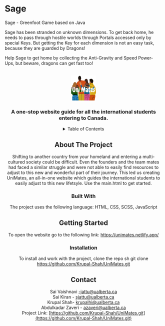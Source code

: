 # Sage
Sage - Greenfoot Game based on Java

Sage has been stranded on unknown dimensions. To get back home, he needs to pass through hostile worlds through Portals accessed only by special Keys. But getting the Key for each dimension is not an easy task, because they are guarded by Dragons! 

Help Sage to get home by collecting the Anti-Gravity and Speed Power-Ups, but beware, dragons can get fast too!


<!-- PROJECT LOGO -->
<br />
<div align="center">
    <img src="https://github.com/Krupal-Shah/UniMates/blob/main/img/unimates.jpeg" alt="Logo" width="80" height="80">
  </a>
  <h3 align="center">A one-stop website guide for all the international students entering to Canada.</h3>
<!-- TABLE OF CONTENTS -->
<details>
  <summary>Table of Contents</summary>
        <li><a href="#about-the-project">About The Project</a>
        <li><a href="#built-with">Built With</a></li>
        <li><a href="#getting-started">Getting Started</a>
        <li><a href="#installation">Installation</a></li>
        <li><a href="#contact">Contact</a></li>
</details>
<!-- ABOUT THE PROJECT -->
    
## About The Project
Shifting to another country from your homeland and entering
a multi-cultured society could be difficult. Even the founders and the team mates had faced a similar struggle 
and were not able to easily find resources to adjust to this new and wonderful part of their journey. This led us
creating UniMates, an all-in-one website which guides the international students to easily adjust to this new 
lifetsyle. 
Use the main.html to get started.
### Built With
The project uses the following language:
HTML, CSS, SCSS, JavaScript
<!-- GETTING STARTED -->
## Getting Started
To open the website go to the following link: https://unimates.netlify.app/
 
### Installation
To install and work with the project, clone the repo
   sh
   git clone https://github.com/Krupal-Shah/UniMates.git
   
<!-- CONTACT -->
## Contact

Sai Vaishnavi -jattu@ualberta.ca
<br>
Sai Kiran - sjattu@ualberta.ca
<br>
Krupal Shah- krupalhi@ualberta.ca
<br>
Abdulkadar Zaveri - azaveri@ualberta.ca
<br>
Project Link: [https://github.com/Krupal-Shah/UniMates.git](https://github.com/Krupal-Shah/UniMates.git)
